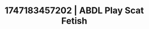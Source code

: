 ---
categories:
- Nude shadows
- Bukkake
- Sensual cosplay
- Unspoken desires
- VR porn
image: /assets/images/1747183457202.jpg
layout: post
seo:
  description: Featured content with artistic Scat Fetish, ABDL Play. HD images available.
  keywords: Scat Fetish, ABDL Play
  og_image: /assets/images/1747183457202.jpg
  schema_type: VisualArtwork
tags:
- ABDL Play
- '#1747183457202'
- Scat Fetish
title: 1747183457202 | ABDL Play Scat Fetish
---